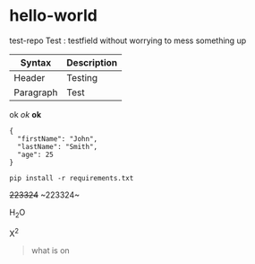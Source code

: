 # hello-world
test-repo
Test
: testfield without worrying to mess something up

| Syntax | Description |
| ----------- | ----------- |
| Header | Testing |
| Paragraph | Test | 

ok
*ok*
**ok**

```
{
  "firstName": "John",
  "lastName": "Smith",
  "age": 25
}
```


`pip install -r requirements.txt`

~~223324~~
~223324~

H<sub>2</sub>O

X<sup>2</sup>

> what
> is
> on
